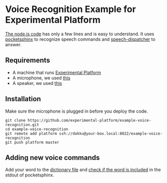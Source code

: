 # Voice Recognition Example for Experimental Platform

[The node.js code](https://github.com/experimental-platform/example-voice-recognition/blob/master/index.js) has only a few lines and is easy to understand. It uses [pocketsphinx](http://cmusphinx.sourceforge.net/) to recognize speech commands and [speech-dispatcher](http://manpages.ubuntu.com/manpages/vivid/man1/spd-say.1.html) to answer.

## Requirements

* A machine that runs [Experimental Platform](https://github.com/experimental-platform/platform-configure-script)
* A microphone, we used [this](http://www.amazon.com/Adjustable-Microphone-Compatible-Chatting-Recording/dp/B00UZY2YQE/)
* A speaker, we used [this](http://www.amazon.com/Logitech-S150-Speakers-Digital-Sound/dp/B000ZH98LU)

## Installation

Make sure the microphone is plugged in before you deploy the code.

    git clone https://github.com/experimental-platform/example-voice-recognition.git
    cd example-voice-recognition
    git remote add platform ssh://dokku@your-box.local:8022/example-voice-recognition
    git push platform master

## Adding new voice commands

Add your word to the [dictionary file](https://github.com/experimental-platform/example-voice-recognition/blob/master/config/dictionary.dic) and [check if the word is included](https://github.com/experimental-platform/example-voice-recognition/blob/master/index.js#L14) in the stdout of pocketsphinx.
